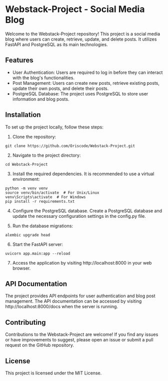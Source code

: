 # Webstack-Project - Social Media Blog
Welcome to the Webstack-Project repository! This project is a social media blog where users can create, retrieve, update, and delete posts. It utilizes FastAPI and PostgreSQL as its main technologies.

## Features
- User Authentication: Users are required to log in before they can interact with the blog's functionalities.
- Post Management: Users can create new posts, retrieve existing posts, update their own posts, and delete their posts.
- PostgreSQL Database: The project uses PostgreSQL to store user information and blog posts.

## Installation
To set up the project locally, follow these steps:

1. Clone the repository:
```
git clone https://github.com/Oriscode/Webstack-Project.git
```
2. Navigate to the project directory:
```
cd Webstack-Project
```
3. Install the required dependencies. It is recommended to use a virtual environment:
```
python -m venv venv
source venv/bin/activate  # For Unix/Linux
venv\Scripts\activate  # For Windows
pip install -r requirements.txt
```
4. Configure the PostgreSQL database. Create a PostgreSQL database and update the necessary configuration settings in the config.py file.

5. Run the database migrations:
```
alembic upgrade head
```
6. Start the FastAPI server:
```
uvicorn app.main:app --reload
```
7. Access the application by visiting http://localhost:8000 in your web browser.

## API Documentation
The project provides API endpoints for user authentication and blog post management. The API documentation can be accessed by visiting http://localhost:8000/docs when the server is running.

## Contributing
Contributions to the Webstack-Project are welcome! If you find any issues or have improvements to suggest, please open an issue or submit a pull request on the GitHub repository.

## License
This project is licensed under the MIT License.
